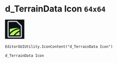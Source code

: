 # d_TerrainData Icon `64x64`
<img src="/img/d_TerrainData%20Icon.png" width=64 height=64>

``` CSharp
EditorGUIUtility.IconContent("d_TerrainData Icon")
```
```
d_TerrainData Icon
```
